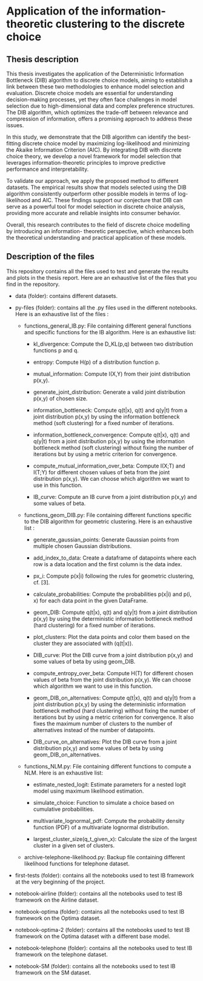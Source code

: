 # Application of the information-theoretic clustering to the discrete choice

## Thesis description

This thesis investigates the application of the Deterministic Information Bottleneck (DIB) algorithm to discrete choice models, aiming to establish a link between these two methodologies to enhance model selection and evaluation. Discrete choice models are essential for understanding decision-making processes, yet they often face challenges in model selection due to high-dimensional data and complex preference structures. The DIB algorithm, which optimizes the trade-off between relevance and compression of information, offers a promising approach to address these issues.

In this study, we demonstrate that the DIB algorithm can identify the best-fitting discrete choice model by maximizing log-likelihood and minimizing the Akaike Information Criterion (AIC). By integrating DIB with discrete choice theory, we develop a novel framework for model selection that leverages information-theoretic principles to improve predictive performance and interpretability.

To validate our approach, we apply the proposed method to different datasets. The empirical results show that models selected using the DIB algorithm consistently outperform other possible models in terms of log-likelihood and AIC. These findings support our conjecture that DIB can serve as a powerful tool for model selection in discrete choice analysis, providing more accurate and reliable insights into consumer behavior.

Overall, this research contributes to the field of discrete choice modelling by introducing an information- theoretic perspective, which enhances both the theoretical understanding and practical application of these models.

## Description of the files 

This repository contains all the files used to test and generate the results and plots in the thesis report. Here are an exhaustive list of the files that you find in the repository. 

- data (folder): contains different datasets. 

- py-files (folder): contains all the .py files used in the different notebooks. Here is an exhaustive list of the files : 

    - functions_general_IB.py: File containing different general functions and specific functions for the IB algorithm. Here is an exhaustive list: 

        - kl_divergence: Compute the D_KL(p,q) between two distribution functions p and q.
    
        - entropy: Compute H(p) of a distribution function p.

        - mutual_information: Compute I(X,Y) from their joint distribution p(x,y).

        - generate_joint_distribution: Generate a valid joint distribution p(x,y) of chosen size.

        - information_bottleneck: Compute q(t|x), q(t) and q(y|t) from a joint distribution p(x,y) by using the information bottleneck method (soft clustering) for a fixed number of iterations. 

        - information_bottleneck_convergence: Compute q(t|x), q(t) and q(y|t) from a joint distribution p(x,y) by using the information bottleneck method (soft clustering) without fixing the number of iterations but by using a metric criterion for convergence. 

        - compute_mutual_information_over_beta: Compute I(X;T) and I(T;Y) for different chosen values of beta from the joint distribution p(x,y). We can choose which algorithm we want to use in this function. 
    
        - IB_curve: Compute an IB curve from a joint distribution p(x,y) and some values of beta. 

    - functions_geom_DIB.py: File containing different functions specific to the DIB algorithm for geometric clustering. Here is an exhaustive list : 
    
        - generate_gaussian_points: Generate Gaussian points from multiple chosen Gaussian distributions.

        - add_index_to_data: Create a dataframe of datapoints where each row is a data location and the first column is the data index. 

        - px_i: Compute p(x|i) following the rules for geometric clustering, cf. [3].

        - calculate_probabilities: Compute the probabilities p(x|i) and p(i, x) for each data point in the given DataFrame.

        - geom_DIB: Compute q(t|x), q(t) and q(y|t) from a joint distribution p(x,y) by using the deterministic information bottleneck method (hard clustering) for a fixed number of iterations. 

        - plot_clusters: Plot the data points and color them based on the cluster they are associated with (q(t|x)).

        - DIB_curve: Plot the DIB curve from a joint distribution p(x,y) and some values of beta by using geom_DIB. 

        - compute_entropy_over_beta: Compute H(T) for different chosen values of beta from the joint distribution p(x,y). We can choose which algorithm we want to use in this function. 

        - geom_DIB_on_alternatives: Compute q(t|x), q(t) and q(y|t) from a joint distribution p(x,y) by using the deterministic information bottleneck method (hard clustering) without fixing the number of iterations but by using a metric criterion for convergence. It also fixes the maximum number of clusters to the number of alternatives instead of the number of datapoints.

        - DIB_curve_on_alternatives: Plot the DIB curve from a joint distribution p(x,y) and some values of beta by using geom_DIB_on_alternatives.

    - functions_NLM.py: File containing different functions to compute a NLM. Here is an exhaustive list:

        - estimate_nested_logit: Estimate parameters for a nested logit model using maximum likelihood estimation.

        - simulate_choice: Function to simulate a choice based on cumulative probabilities.

        - multivariate_lognormal_pdf: Compute the probability density function (PDF) of a multivariate lognormal distribution.

        - largest_cluster_size(q_t_given_x): Calculate the size of the largest cluster in a given set of clusters.

    - archive-telephone-likelihood.py: Backup file containing different likelihood functions for telephone dataset. 

- first-tests (folder): contains all the notebooks used to test IB framework at the very beginning of the project.

- notebook-airline (folder): contains all the notebooks used to test IB framework on the Airline dataset.

- notebook-optima (folder): contains all the notebooks used to test IB framework on the Optima dataset.

- notebook-optima-2 (folder): contains all the notebooks used to test IB framework on the Optima dataset with a different base model.

- notebook-telephone (folder): contains all the notebooks used to test IB framework on the telephone dataset.

- notebook-SM (folder): contains all the notebooks used to test IB framework on the SM dataset. 
